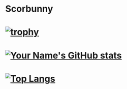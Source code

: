 # Scorbunny
# [![trophy](https://github-profile-trophy.vercel.app/?username=Scorbunny10&theme=joucyfresh&row=1&column=6)](https://github.com/ryo-ma/github-profile-trophy)
# [![Your Name's GitHub stats](https://github-readme-stats.vercel.app/api?username=Scorbunny10&show_icons=true&count_private=true&theme=highcontrast)](https://github.com/YOUR_USERNAME) 
# [![Top Langs](https://github-readme-stats.vercel.app/api/top-langs/?username=scorbunny10&layout=compact)](https://github.com/anuraghazra/github-readme-stats)
